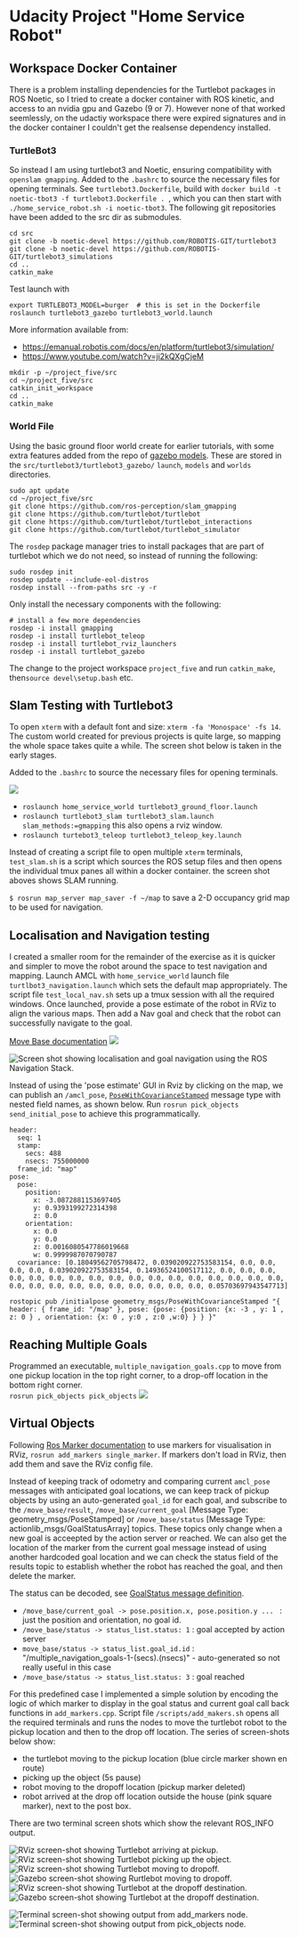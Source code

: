 # Udacity Project "Home Service Robot"

## Workspace Docker Container
There is a problem installing dependencies for the Turtlebot packages in ROS Noetic, so I tried to create a docker container with ROS kinetic, and access to an nvidia gpu and Gazebo (9 or 7). However none of that worked seemlessly, on the udactiy workspace there were expired signatures and in the docker container I couldn't get the realsense dependency installed.  

### TurtleBot3
So instead I am using turtlebot3 and Noetic, ensuring compatibility with `openslam gmapping`.  Added to the `.bashrc` to source the necessary files for opening terminals.  See `turtlebot3.Dockerfile`, build with `docker build -t noetic-tbot3 -f turtlebot3.Dockerfile . `, which you can then start with `./home_service_robot.sh -i noetic-tbot3`.   The following git repositories have been added to the src dir as submodules.

```
cd src
git clone -b noetic-devel https://github.com/ROBOTIS-GIT/turtlebot3
git clone -b noetic-devel https://github.com/ROBOTIS-GIT/turtlebot3_simulations
cd ..
catkin_make
```
Test launch with 
```
export TURTLEBOT3_MODEL=burger  # this is set in the Dockerfile
roslaunch turtlebot3_gazebo turtlebot3_world.launch
```

More information available from:
* https://emanual.robotis.com/docs/en/platform/turtlebot3/simulation/
* https://www.youtube.com/watch?v=ji2kQXgCjeM


```
mkdir -p ~/project_five/src
cd ~/project_five/src
catkin_init_workspace
cd ..
catkin_make
```

### World File
Using the basic ground floor world create for earlier tutorials, with some extra features added from the repo of [gazebo models](https://github.com/osrf/gazebo_models).  These are stored in the  `src/turtlebot3/turtlebot3_gazebo/` `launch`, `models` and `worlds` directories.

```
sudo apt update
cd ~/project_five/src
git clone https://github.com/ros-perception/slam_gmapping
git clone https://github.com/turtlebot/turtlebot
git clone https://github.com/turtlebot/turtlebot_interactions
git clone https://github.com/turtlebot/turtlebot_simulator

```
The `rosdep` package manager tries to install packages that are part of turtlebot which we do not need, so instead of running the following:
```
sudo rosdep init
rosdep update --include-eol-distros
rosdep install --from-paths src -y -r
```
Only install the necessary components with the following:
```
# install a few more dependencies
rosdep -i install gmapping
rosdep -i install turtlebot_teleop
rosdep -i install turtlebot_rviz_launchers
rosdep -i install turtlebot_gazebo
``` 
The change to the project workspace `project_five` and run `catkin_make`, then`source devel\setup.bash` etc.

## Slam Testing with Turtlebot3

To open `xterm` with a default font and size: `xterm -fa 'Monospace' -fs 14`. The custom world created for previous projects is quite large, so mapping the whole space takes quite a while.  The screen shot below is taken in the early stages. 

Added to the `.bashrc` to source the necessary files for opening terminals.

![](screen-shots/testing_slam_turtlebot3.png)

* `roslaunch home_service_world turtlebot3_ground_floor.launch `
* `roslaunch turtlebot3_slam turtlebot3_slam.launch slam_methods:=gmapping` this also opens a rviz window.
* `roslaunch turtebot3_teleop turtlebot3_teleop_key.launch`

Instead of creating a script file to open multiple `xterm` terminals, `test_slam.sh` is a script which  sources the ROS setup files and then opens the individual tmux panes all within a docker container.  the screen shot aboves shows SLAM running.



`$ rosrun map_server map_saver -f ~/map` to save a 2-D occupancy grid map to be used for navigation.

##  Localisation and Navigation testing

I created a smaller room for the remainder of the exercise as it is quicker and simpler to move the robot around the space to test navigation and mapping.  Launch AMCL with `home_service_world` launch file `turtlbot3_navigation.launch` which sets the default map appropriately.  The script file `test_local_nav.sh` sets up a tmux session with all the required windows. Once launched, provide a pose estimate of the robot in RViz to align the various maps.  Then add a Nav goal and check that the robot can successfully navigate to the goal.

[Move Base documentation](http://wiki.ros.org/move_base)
![](http://wiki.ros.org/move_base?action=AttachFile&do=view&target=overview_tf.png)

![Screen shot showing localisation and goal navigation using the ROS Navigation Stack.](screen-shots/testing_goal_nav.png)

Instead of using the 'pose estimate' GUI in Rviz by clicking on the map, we can publish an `/amcl_pose`,  [`PoseWithCovarianceStamped`](http://docs.ros.org/en/noetic/api/geometry_msgs/html/msg/PoseWithCovarianceStamped.html) message type with nested field names, as shown below.  Run `rosrun pick_objects send_initial_pose` to achieve this programmatically.

```
header: 
  seq: 1
  stamp: 
    secs: 488
    nsecs: 755000000
  frame_id: "map"
pose: 
  pose: 
    position: 
      x: -3.0872881153697405
      y: 0.9393199272314398
      z: 0.0
    orientation: 
      x: 0.0
      y: 0.0
      z: 0.0016080547786019668
      w: 0.9999987070790787
  covariance: [0.18049562705798472, 0.039020922753583154, 0.0, 0.0, 0.0, 0.0, 0.039020922753583154, 0.14936524100517112, 0.0, 0.0, 0.0, 0.0, 0.0, 0.0, 0.0, 0.0, 0.0, 0.0, 0.0, 0.0, 0.0, 0.0, 0.0, 0.0, 0.0, 0.0, 0.0, 0.0, 0.0, 0.0, 0.0, 0.0, 0.0, 0.0, 0.0, 0.05703697943547713]

```

```
rostopic pub /initialpose geometry_msgs/PoseWithCovarianceStamped "{ header: { frame_id: "/map" }, pose: {pose: {position: {x: -3 , y: 1 , z: 0 } , orientation: {x: 0 , y:0 , z:0 ,w:0} } } }"
```


## Reaching Multiple Goals
Programmed an executable, `multiple_navigation_goals.cpp` to move from one pickup location in the top right corner, to a drop-off location in the bottom right corner.  
`rosrun pick_objects pick_objects`
![](screen-shots/multiple_goals.png)


## Virtual Objects
Following [Ros Marker documentation](http://wiki.ros.org/rviz/Tutorials/Markers%3A%20Basic%20Shapes) to use markers for visualisation in RViz, `rosrun add_markers single_marker`. If markers don't load in RViz, then add them and save the RViz config file.  

Instead of keeping track of odometry and comparing current `amcl_pose` messages with anticipated goal locations, we can keep track of pickup objects by using an auto-generated `goal_id` for each goal, and subscribe to the `/move_base/result`, `/move_base/current_goal` [Message Type: geometry_msgs/PoseStamped] or `/move_base/status` [Message Type: actionlib_msgs/GoalStatusArray] topics. These topics only change when a new goal is acceepted by the action server or reached. We can also get the location of the marker from the current goal message instead of using another hardcoded goal location and we can check the status field of the results topic to establish whether the robot has reached the goal, and then delete the marker.  

The status can be decoded, see [GoalStatus message definition](http://docs.ros.org/en/noetic/api/actionlib_msgs/html/msg/GoalStatus.html).
* `/move_base/current_goal -> pose.position.x, pose.position.y ... ` : just the position and orientation, no goal id.
* `/move_base/status -> status_list.status: 1` : goal accepted by action server
* `move_base/status -> status_list.goal_id.id` : "/multiple_navigation_goals-1-(secs).(nsecs)" - auto-generated so not really useful in this case
* `/move_base/status -> status_list.status: 3` : goal reached 

For this predefined case I implemented a simple solution by encoding the logic of which marker to display in the goal status and current goal call back functions in `add_markers.cpp`.  Script file `/scripts/add_makers.sh` opens all the required terminals and runs the nodes to move the turtlebot robot to the pickup location and then to the drop off location.  The series of screen-shots below show:
* the turtlebot moving to the pickup location (blue circle marker shown en route)
* picking up the object (5s pause)
* robot moving to the dropoff location (pickup marker deleted)
* robot arrived at the drop off location outside the house (pink square marker), next to the post box.  

There are two terminal screen shots which show the relevant ROS_INFO output.

![RViz screen-shot showing Turtlebot arriving at pickup.](screen-shots/1-moving-to-pickup.png) ![RViz screen-shot showing Turtlebot picking up the object.](screen-shots/2-picking-up.png)
![RViz screen-shot showing Turtlebot moving to dropoff.](screen-shots/3-moving-to-dropoff.png) ![Gazebo screen-shot showing Rurtlebot moving to dropoff.](screen-shots/4-moving-to-dropoff.png)
![RViz screen-shot showing Turtlebot at the dropoff destination.](screen-shots/5-arrived-at-dropoff.png) ![Gazebo screen-shot showing Turtlebot at the dropoff destination.](screen-shots/6-dropoff.png)

![Terminal screen-shot showing output from add_markers node.](screen-shots/add_markers-terminal.png)
![Terminal screen-shot showing output from pick_objects node.](screen-shots/pick_objects-terminal.png)
